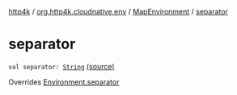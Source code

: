 [http4k](../../index.md) / [org.http4k.cloudnative.env](../index.md) / [MapEnvironment](index.md) / [separator](./separator.md)

# separator

`val separator: `[`String`](https://kotlinlang.org/api/latest/jvm/stdlib/kotlin/-string/index.html) [(source)](https://github.com/http4k/http4k/blob/master/http4k-cloudnative/src/main/kotlin/org/http4k/cloudnative/env/Environment.kt#L74)

Overrides [Environment.separator](../-environment/separator.md)

